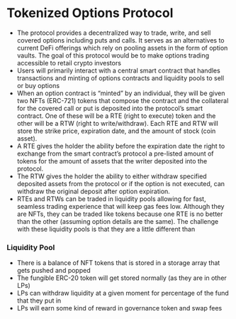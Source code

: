 # Tokenized Options Protocol

- The protocol provides a decentralized way to trade, write, and sell covered options including puts and calls. It serves as an alternatives to current DeFi offerings which rely on pooling assets in the form of option vaults. The goal of this protocol would be to make options trading accessible to retail crypto investors
- Users will primarily interact with a central smart contract that handles transactions and minting of options contracts and liquidity pools to sell or buy options
- When an option contract is “minted” by an individual, they will be given two NFTs (ERC-721) tokens that compose the contract and the collateral for the covered call or put is deposited into the protocol’s smart contract. One of these will be a RTE (right to execute) token and the other will be a RTW (right to write/withdraw). Each RTE and RTW will store the strike price, expiration date, and the amount of stock (coin asset).
- A RTE gives the holder the ability before the expiration date the right to exchange from the smart contract’s protocol a pre-listed amount of tokens for the amount of assets that the writer deposited into the protocol.
- The RTW gives the holder the ability to either withdraw specified deposited assets from the protocol or if the option is not executed, can withdraw the original deposit after option expiration.
- RTEs and RTWs can be traded in liquidity pools allowing for fast, seamless trading experience that will keep gas fees low. Although they are NFTs, they can be traded like tokens because one RTE is no better than the other (assuming option details are the same). The challenge with these liquidity pools is that they are a little different than

### Liquidity Pool

- There is a balance of NFT tokens that is stored in a storage array that gets pushed and popped
- The fungible ERC-20 token will get stored normally (as they are in other LPs)
- LPs can withdraw liquidity at a given moment for percentage of the fund that they put in
- LPs will earn some kind of reward in governance token and swap fees
